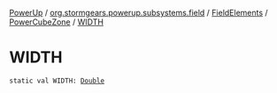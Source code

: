 [PowerUp](../../../index.md) / [org.stormgears.powerup.subsystems.field](../../index.md) / [FieldElements](../index.md) / [PowerCubeZone](index.md) / [WIDTH](./-w-i-d-t-h.md)

# WIDTH

`static val WIDTH: `[`Double`](https://kotlinlang.org/api/latest/jvm/stdlib/kotlin/-double/index.html)